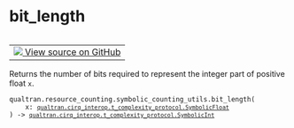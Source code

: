 # bit_length


<table class="tfo-notebook-buttons tfo-api nocontent" align="left">
<td>
  <a target="_blank" href="https://github.com/quantumlib/Qualtran/blob/main/qualtran/resource_counting/symbolic_counting_utils.py#L96-L103">
    <img src="https://www.tensorflow.org/images/GitHub-Mark-32px.png" />
    View source on GitHub
  </a>
</td>
</table>



Returns the number of bits required to represent the integer part of positive float `x`.


<pre class="devsite-click-to-copy prettyprint lang-py tfo-signature-link">
<code>qualtran.resource_counting.symbolic_counting_utils.bit_length(
    x: <a href="../../../qualtran/cirq_interop/t_complexity_protocol/SymbolicFloat.html"><code>qualtran.cirq_interop.t_complexity_protocol.SymbolicFloat</code></a>
) -> <a href="../../../qualtran/cirq_interop/t_complexity_protocol/SymbolicInt.html"><code>qualtran.cirq_interop.t_complexity_protocol.SymbolicInt</code></a>
</code></pre>



<!-- Placeholder for "Used in" -->
